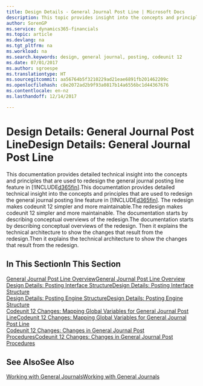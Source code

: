 ```yaml
---
title: Design Details - General Journal Post Line | Microsoft Docs
description: This topic provides insight into the concepts and principles that are used to redesign the general journal posting line feature in Dynamics 365.
author: SorenGP
ms.service: dynamics365-financials
ms.topic: article
ms.devlang: na
ms.tgt_pltfrm: na
ms.workload: na
ms.search.keywords: design, general journal, posting, codeunit 12
ms.date: 07/01/2017
ms.author: sgroespe
ms.translationtype: HT
ms.sourcegitcommit: aa56764b5f3210229ad21eae6891fb201462209c
ms.openlocfilehash: c8e2072ad2b9f93a0817b14a6556bc1d44367676
ms.contentlocale: en-nz
ms.lasthandoff: 12/14/2017

---
```

# <a name="design-details-general-journal-post-line"></a><span data-ttu-id="465c7-103">Design Details: General Journal Post Line</span><span class="sxs-lookup"><span data-stu-id="465c7-103">Design Details: General Journal Post Line</span></span>
<span data-ttu-id="465c7-104">This documentation provides detailed technical insight into the concepts and principles that are used to redesign the general journal posting line feature in [!INCLUDE[d365fin](includes/d365fin_md.md)].</span><span class="sxs-lookup"><span data-stu-id="465c7-104">This documentation provides detailed technical insight into the concepts and principles that are used to redesign the general journal posting line feature in [!INCLUDE[d365fin](includes/d365fin_md.md)].</span></span> <span data-ttu-id="465c7-105">The redesign makes codeunit 12 simpler and more maintainable.</span><span class="sxs-lookup"><span data-stu-id="465c7-105">The redesign makes codeunit 12 simpler and more maintainable.</span></span> <span data-ttu-id="465c7-106">The documentation starts by describing conceptual overviews of the redesign.</span><span class="sxs-lookup"><span data-stu-id="465c7-106">The documentation starts by describing conceptual overviews of the redesign.</span></span> <span data-ttu-id="465c7-107">Then it explains the technical architecture to show the changes that result from the redesign.</span><span class="sxs-lookup"><span data-stu-id="465c7-107">Then it explains the technical architecture to show the changes that result from the redesign.</span></span>  

## <a name="in-this-section"></a><span data-ttu-id="465c7-108">In This Section</span><span class="sxs-lookup"><span data-stu-id="465c7-108">In This Section</span></span>  
[<span data-ttu-id="465c7-109">General Journal Post Line Overview</span><span class="sxs-lookup"><span data-stu-id="465c7-109">General Journal Post Line Overview</span></span>](design-details-general-journal-post-line-overview.md)  
[<span data-ttu-id="465c7-110">Design Details: Posting Interface Structure</span><span class="sxs-lookup"><span data-stu-id="465c7-110">Design Details: Posting Interface Structure</span></span>](design-details-posting-interface-structure.md)  
[<span data-ttu-id="465c7-111">Design Details: Posting Engine Structure</span><span class="sxs-lookup"><span data-stu-id="465c7-111">Design Details: Posting Engine Structure</span></span>](design-details-posting-engine-structure.md)  
[<span data-ttu-id="465c7-112">Codeunit 12 Changes: Mapping Global Variables for General Journal Post Line</span><span class="sxs-lookup"><span data-stu-id="465c7-112">Codeunit 12 Changes: Mapping Global Variables for General Journal Post Line</span></span>](design-details-codeunit-12-changes-mapping-global-variables-for-general-journal-post-line.md)  
[<span data-ttu-id="465c7-113">Codeunit 12 Changes: Changes in General Journal Post Procedures</span><span class="sxs-lookup"><span data-stu-id="465c7-113">Codeunit 12 Changes: Changes in General Journal Post Procedures</span></span>](design-details-codeunit-12-changes-changes-in-general-journal-post-procedures.md)  

## <a name="see-also"></a><span data-ttu-id="465c7-114">See Also</span><span class="sxs-lookup"><span data-stu-id="465c7-114">See Also</span></span>  
[<span data-ttu-id="465c7-115">Working with General Journals</span><span class="sxs-lookup"><span data-stu-id="465c7-115">Working with General Journals</span></span>](ui-work-general-journals.md)


